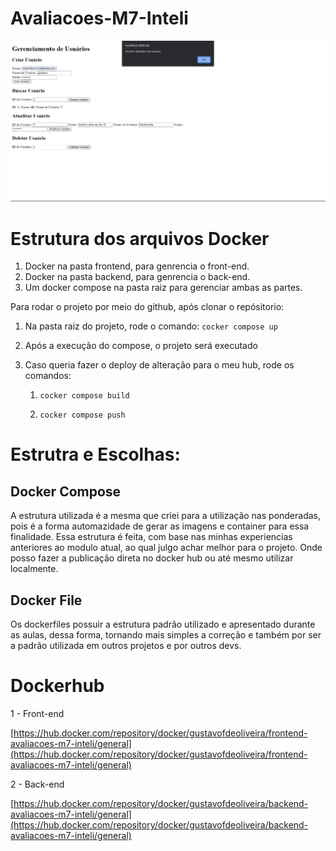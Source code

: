 # Avaliacoes-M7-Inteli

![1693591306013](image/README/1693591306013.png)

# Estrutura dos arquivos Docker
1. Docker na pasta frontend, para genrencia o front-end.
2. Docker na pasta backend, para genrencia o back-end.
3. Um docker compose na pasta raiz para gerenciar ambas as partes.
   
Para rodar o projeto por meio do github, após clonar o repósitorio:
1. Na pasta raiz do projeto, rode o comando:
   ```cocker compose up```
   
2. Após a execução do compose, o projeto será executado

2. Caso queria fazer o deploy de alteração para o meu hub, rode os comandos:
   1. ```cocker compose build```

    2. ```cocker compose push```

# Estrutra e Escolhas:

## Docker Compose
A estrutura utilizada é a mesma que criei para a utilização nas ponderadas, pois é a forma automazidade de gerar as imagens e container para essa finalidade. Essa estrutura é feita, com base nas minhas experiencias anteriores ao modulo atual, ao qual julgo achar melhor para o projeto. Onde posso fazer a publicação direta no docker hub ou até mesmo utilizar localmente.

## Docker File
Os dockerfiles possuir a estrutura padrão utilizado e apresentado durante as aulas, dessa forma, tornando mais simples a correção e também por ser a padrão utilizada em outros projetos e por outros devs.

# Dockerhub

1 - Front-end

[https://hub.docker.com/repository/docker/gustavofdeoliveira/frontend-avaliacoes-m7-inteli/general](https://hub.docker.com/repository/docker/gustavofdeoliveira/frontend-avaliacoes-m7-inteli/general)

2 - Back-end

[https://hub.docker.com/repository/docker/gustavofdeoliveira/backend-avaliacoes-m7-inteli/general](https://hub.docker.com/repository/docker/gustavofdeoliveira/backend-avaliacoes-m7-inteli/general)
